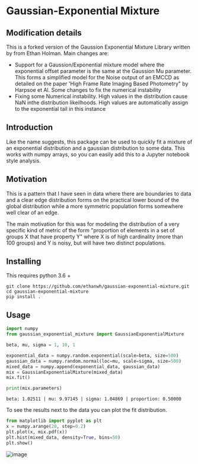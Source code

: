 # Gaussian-Exponential Mixture

## Modification details

This is a forked version of the Gaussion Exponential Mixture Library written by from Ethan Holman.  Main changes are:

* Support for a Gaussion/Exponential mixture model where the exponential offset parameter is the same at the Gaussion Mu parameter.  This forms a simplified model for the Noise output of an EMCCD as detailed on the paper 'High Frame Rate Imaging Based Photometry" by Harpsoe et Al. Some changes to fix the numerical instability
* Fixing some Numerical instability.  High values in the distribution cause NaN inthe distribution likeilhoods.  High values are automatically assign to the exponential tail in this instance  

## Introduction

Like the name suggests, this package can be used to quickly fit a mixture of an
exponential distribution and a gaussian distribution to some data. This works with
numpy arrays, so you can easily add this to a Jupyter notebook style analysis.

## Motivation

This is a pattern that I have seen in data where there are boundaries to data
and a clear edge distribution forms on the practical lower bound of the global
distribution while a more symmetric population forms somewhere well clear of an edge.

The main motivation for this was for modeling the distribution of a very specific
kind of metric of the form "proportion of elements in a set of groups X that have property Y"
where X is of high cardinality (more than 100 groups) and Y is noisy, but will have two distinct
populations.

## Installing

This requires python 3.6 +

```shell script
git clone https://github.com/ethanwh/gaussian-exponential-mixture.git
cd gaussian-exponential-mixture
pip install .
```

## Usage
```python
import numpy
from gaussian_exponential_mixture import GaussianExponentialMixture

beta, mu, sigma = 1, 10, 1

exponential_data = numpy.random.exponential(scale=beta, size=500)
gaussian_data = numpy.random.normal(loc=mu, scale=sigma, size=500)
mixed_data = numpy.append(exponential_data, gaussian_data)
mix = GaussianExponentialMixture(mixed_data)
mix.fit()

print(mix.parameters)
```

```
beta: 1.02511 | mu: 9.97145 | sigma: 1.04869 | proportion: 0.50000
```

To see the results next to the data you can plot the fit distribution.

```python
from matplotlib import pyplot as plt
x = numpy.arange(20, step=0.2)
plt.plot(x, mix.pdf(x))
plt.hist(mixed_data, density=True, bins=50)
plt.show()
```
![image](https://user-images.githubusercontent.com/19494792/67649025-ca927e00-f90d-11e9-8658-068148e893a6.png)
